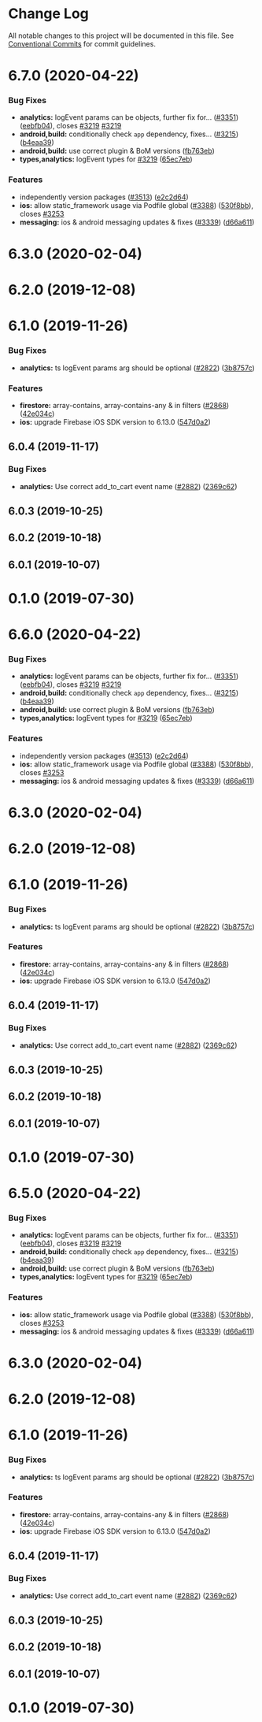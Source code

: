 # Change Log

All notable changes to this project will be documented in this file.
See [Conventional Commits](https://conventionalcommits.org) for commit guidelines.

# 6.7.0 (2020-04-22)


### Bug Fixes

* **analytics:** logEvent params can be objects, further fix for… ([#3351](https://github.com/invertase/react-native-firebase/tree/master/packages/analytics/issues/3351)) ([eebfb04](https://github.com/invertase/react-native-firebase/tree/master/packages/analytics/commit/eebfb04a7c0a856a9d5d311ae99138df9ab90c3b)), closes [#3219](https://github.com/invertase/react-native-firebase/tree/master/packages/analytics/issues/3219) [#3219](https://github.com/invertase/react-native-firebase/tree/master/packages/analytics/issues/3219)
* **android,build:** conditionally check `app` dependency, fixes… ([#3215](https://github.com/invertase/react-native-firebase/tree/master/packages/analytics/issues/3215)) ([b4eaa39](https://github.com/invertase/react-native-firebase/tree/master/packages/analytics/commit/b4eaa39ea8022535696d28e6eacb5c3e3ce9578f))
* **android,build:** use correct plugin & BoM versions ([fb763eb](https://github.com/invertase/react-native-firebase/tree/master/packages/analytics/commit/fb763ebde216d8c789b08bd0d77c078089776627))
* **types,analytics:** logEvent types for [#3219](https://github.com/invertase/react-native-firebase/tree/master/packages/analytics/issues/3219) ([65ec7eb](https://github.com/invertase/react-native-firebase/tree/master/packages/analytics/commit/65ec7eb431712f8c4d3cf96c24489e6a13ef4e13))


### Features

* independently version packages ([#3513](https://github.com/invertase/react-native-firebase/tree/master/packages/analytics/issues/3513)) ([e2c2d64](https://github.com/invertase/react-native-firebase/tree/master/packages/analytics/commit/e2c2d64d2266cbdd14d4dcfefa64a08263f0af85))
* **ios:** allow static_framework usage via Podfile global ([#3388](https://github.com/invertase/react-native-firebase/tree/master/packages/analytics/issues/3388)) ([530f8bb](https://github.com/invertase/react-native-firebase/tree/master/packages/analytics/commit/530f8bbb51f89f106854dbf1df5ec80211e2cf8b)), closes [#3253](https://github.com/invertase/react-native-firebase/tree/master/packages/analytics/issues/3253)
* **messaging:** ios & android messaging updates & fixes ([#3339](https://github.com/invertase/react-native-firebase/tree/master/packages/analytics/issues/3339)) ([d66a611](https://github.com/invertase/react-native-firebase/tree/master/packages/analytics/commit/d66a6118f82005087f53b86571990fc071402153))



# 6.3.0 (2020-02-04)



# 6.2.0 (2019-12-08)



# 6.1.0 (2019-11-26)


### Bug Fixes

* **analytics:** ts logEvent params arg should be optional ([#2822](https://github.com/invertase/react-native-firebase/tree/master/packages/analytics/issues/2822)) ([3b8757c](https://github.com/invertase/react-native-firebase/tree/master/packages/analytics/commit/3b8757c0d4f6787c2e5f1ca2c04e73e809d3deae))


### Features

* **firestore:** array-contains, array-contains-any & in filters ([#2868](https://github.com/invertase/react-native-firebase/tree/master/packages/analytics/issues/2868)) ([42e034c](https://github.com/invertase/react-native-firebase/tree/master/packages/analytics/commit/42e034c4807da54441d2baeab9f57bbf1a137a4a))
* **ios:** upgrade Firebase iOS SDK version to 6.13.0 ([547d0a2](https://github.com/invertase/react-native-firebase/tree/master/packages/analytics/commit/547d0a2d74a68808b29063f9b3aa3e1ac38551fc))



## 6.0.4 (2019-11-17)


### Bug Fixes

* **analytics:** Use correct add_to_cart event name ([#2882](https://github.com/invertase/react-native-firebase/tree/master/packages/analytics/issues/2882)) ([2369c62](https://github.com/invertase/react-native-firebase/tree/master/packages/analytics/commit/2369c629fc21705f32f2a4b6487260e3ab05569e))



## 6.0.3 (2019-10-25)



## 6.0.2 (2019-10-18)



## 6.0.1 (2019-10-07)



# 0.1.0 (2019-07-30)





# 6.6.0 (2020-04-22)


### Bug Fixes

* **analytics:** logEvent params can be objects, further fix for… ([#3351](https://github.com/invertase/react-native-firebase/tree/master/packages/analytics/issues/3351)) ([eebfb04](https://github.com/invertase/react-native-firebase/tree/master/packages/analytics/commit/eebfb04a7c0a856a9d5d311ae99138df9ab90c3b)), closes [#3219](https://github.com/invertase/react-native-firebase/tree/master/packages/analytics/issues/3219) [#3219](https://github.com/invertase/react-native-firebase/tree/master/packages/analytics/issues/3219)
* **android,build:** conditionally check `app` dependency, fixes… ([#3215](https://github.com/invertase/react-native-firebase/tree/master/packages/analytics/issues/3215)) ([b4eaa39](https://github.com/invertase/react-native-firebase/tree/master/packages/analytics/commit/b4eaa39ea8022535696d28e6eacb5c3e3ce9578f))
* **android,build:** use correct plugin & BoM versions ([fb763eb](https://github.com/invertase/react-native-firebase/tree/master/packages/analytics/commit/fb763ebde216d8c789b08bd0d77c078089776627))
* **types,analytics:** logEvent types for [#3219](https://github.com/invertase/react-native-firebase/tree/master/packages/analytics/issues/3219) ([65ec7eb](https://github.com/invertase/react-native-firebase/tree/master/packages/analytics/commit/65ec7eb431712f8c4d3cf96c24489e6a13ef4e13))


### Features

* independently version packages ([#3513](https://github.com/invertase/react-native-firebase/tree/master/packages/analytics/issues/3513)) ([e2c2d64](https://github.com/invertase/react-native-firebase/tree/master/packages/analytics/commit/e2c2d64d2266cbdd14d4dcfefa64a08263f0af85))
* **ios:** allow static_framework usage via Podfile global ([#3388](https://github.com/invertase/react-native-firebase/tree/master/packages/analytics/issues/3388)) ([530f8bb](https://github.com/invertase/react-native-firebase/tree/master/packages/analytics/commit/530f8bbb51f89f106854dbf1df5ec80211e2cf8b)), closes [#3253](https://github.com/invertase/react-native-firebase/tree/master/packages/analytics/issues/3253)
* **messaging:** ios & android messaging updates & fixes ([#3339](https://github.com/invertase/react-native-firebase/tree/master/packages/analytics/issues/3339)) ([d66a611](https://github.com/invertase/react-native-firebase/tree/master/packages/analytics/commit/d66a6118f82005087f53b86571990fc071402153))



# 6.3.0 (2020-02-04)



# 6.2.0 (2019-12-08)



# 6.1.0 (2019-11-26)


### Bug Fixes

* **analytics:** ts logEvent params arg should be optional ([#2822](https://github.com/invertase/react-native-firebase/tree/master/packages/analytics/issues/2822)) ([3b8757c](https://github.com/invertase/react-native-firebase/tree/master/packages/analytics/commit/3b8757c0d4f6787c2e5f1ca2c04e73e809d3deae))


### Features

* **firestore:** array-contains, array-contains-any & in filters ([#2868](https://github.com/invertase/react-native-firebase/tree/master/packages/analytics/issues/2868)) ([42e034c](https://github.com/invertase/react-native-firebase/tree/master/packages/analytics/commit/42e034c4807da54441d2baeab9f57bbf1a137a4a))
* **ios:** upgrade Firebase iOS SDK version to 6.13.0 ([547d0a2](https://github.com/invertase/react-native-firebase/tree/master/packages/analytics/commit/547d0a2d74a68808b29063f9b3aa3e1ac38551fc))



## 6.0.4 (2019-11-17)


### Bug Fixes

* **analytics:** Use correct add_to_cart event name ([#2882](https://github.com/invertase/react-native-firebase/tree/master/packages/analytics/issues/2882)) ([2369c62](https://github.com/invertase/react-native-firebase/tree/master/packages/analytics/commit/2369c629fc21705f32f2a4b6487260e3ab05569e))



## 6.0.3 (2019-10-25)



## 6.0.2 (2019-10-18)



## 6.0.1 (2019-10-07)



# 0.1.0 (2019-07-30)





# 6.5.0 (2020-04-22)


### Bug Fixes

* **analytics:** logEvent params can be objects, further fix for… ([#3351](https://github.com/invertase/react-native-firebase/tree/master/packages/analytics/issues/3351)) ([eebfb04](https://github.com/invertase/react-native-firebase/tree/master/packages/analytics/commit/eebfb04a7c0a856a9d5d311ae99138df9ab90c3b)), closes [#3219](https://github.com/invertase/react-native-firebase/tree/master/packages/analytics/issues/3219) [#3219](https://github.com/invertase/react-native-firebase/tree/master/packages/analytics/issues/3219)
* **android,build:** conditionally check `app` dependency, fixes… ([#3215](https://github.com/invertase/react-native-firebase/tree/master/packages/analytics/issues/3215)) ([b4eaa39](https://github.com/invertase/react-native-firebase/tree/master/packages/analytics/commit/b4eaa39ea8022535696d28e6eacb5c3e3ce9578f))
* **android,build:** use correct plugin & BoM versions ([fb763eb](https://github.com/invertase/react-native-firebase/tree/master/packages/analytics/commit/fb763ebde216d8c789b08bd0d77c078089776627))
* **types,analytics:** logEvent types for [#3219](https://github.com/invertase/react-native-firebase/tree/master/packages/analytics/issues/3219) ([65ec7eb](https://github.com/invertase/react-native-firebase/tree/master/packages/analytics/commit/65ec7eb431712f8c4d3cf96c24489e6a13ef4e13))


### Features

* **ios:** allow static_framework usage via Podfile global ([#3388](https://github.com/invertase/react-native-firebase/tree/master/packages/analytics/issues/3388)) ([530f8bb](https://github.com/invertase/react-native-firebase/tree/master/packages/analytics/commit/530f8bbb51f89f106854dbf1df5ec80211e2cf8b)), closes [#3253](https://github.com/invertase/react-native-firebase/tree/master/packages/analytics/issues/3253)
* **messaging:** ios & android messaging updates & fixes ([#3339](https://github.com/invertase/react-native-firebase/tree/master/packages/analytics/issues/3339)) ([d66a611](https://github.com/invertase/react-native-firebase/tree/master/packages/analytics/commit/d66a6118f82005087f53b86571990fc071402153))



# 6.3.0 (2020-02-04)



# 6.2.0 (2019-12-08)



# 6.1.0 (2019-11-26)


### Bug Fixes

* **analytics:** ts logEvent params arg should be optional ([#2822](https://github.com/invertase/react-native-firebase/tree/master/packages/analytics/issues/2822)) ([3b8757c](https://github.com/invertase/react-native-firebase/tree/master/packages/analytics/commit/3b8757c0d4f6787c2e5f1ca2c04e73e809d3deae))


### Features

* **firestore:** array-contains, array-contains-any & in filters ([#2868](https://github.com/invertase/react-native-firebase/tree/master/packages/analytics/issues/2868)) ([42e034c](https://github.com/invertase/react-native-firebase/tree/master/packages/analytics/commit/42e034c4807da54441d2baeab9f57bbf1a137a4a))
* **ios:** upgrade Firebase iOS SDK version to 6.13.0 ([547d0a2](https://github.com/invertase/react-native-firebase/tree/master/packages/analytics/commit/547d0a2d74a68808b29063f9b3aa3e1ac38551fc))



## 6.0.4 (2019-11-17)


### Bug Fixes

* **analytics:** Use correct add_to_cart event name ([#2882](https://github.com/invertase/react-native-firebase/tree/master/packages/analytics/issues/2882)) ([2369c62](https://github.com/invertase/react-native-firebase/tree/master/packages/analytics/commit/2369c629fc21705f32f2a4b6487260e3ab05569e))



## 6.0.3 (2019-10-25)



## 6.0.2 (2019-10-18)



## 6.0.1 (2019-10-07)



# 0.1.0 (2019-07-30)
